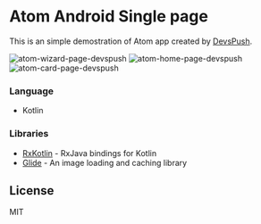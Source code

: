 # Atom Android Single page
This is an simple demostration of Atom app created by [DevsPush].

![atom-wizard-page-devspush](https://decouikit.com/freebies/android-atom/atom-wizard-page-devspush.jpg)
![atom-home-page-devspush](https://decouikit.com/freebies/android-atom/atom-home-page-devspush.jpg)
![atom-card-page-devspush](https://decouikit.com/freebies/android-atom/atom-card-page-devspush.jpg)
### Language
* Kotlin


### Libraries
* [RxKotlin] - RxJava bindings for Kotlin
* [Glide] - An image loading and caching library 


License
----

MIT

   [RxKotlin]: <https://github.com/ReactiveX/RxKotlin>
   [Glide]: <https://github.com/bumptech/glide>

 [DevsPush]: <https://devspush.com/>
